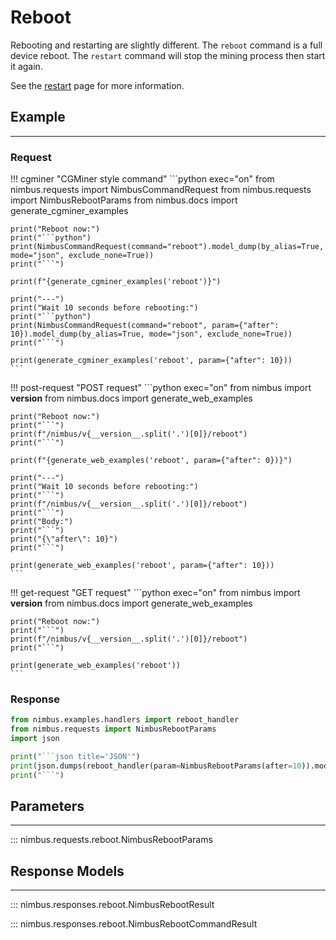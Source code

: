 # Reboot

Rebooting and restarting are slightly different.
The `reboot` command is a full device reboot.
The `restart` command will stop the mining process then start it again.

See the [restart](restart.md) page for more information.


## Example
---

### Request
!!! cgminer "CGMiner style command"
    ```python exec="on"
    from nimbus.requests import NimbusCommandRequest
    from nimbus.requests import NimbusRebootParams
    from nimbus.docs import generate_cgminer_examples


    print("Reboot now:")
    print("```python")
    print(NimbusCommandRequest(command="reboot").model_dump(by_alias=True, mode="json", exclude_none=True))
    print("```")

    print(f"{generate_cgminer_examples('reboot')}")

    print("---")
    print("Wait 10 seconds before rebooting:")
    print("```python")
    print(NimbusCommandRequest(command="reboot", param={"after": 10}).model_dump(by_alias=True, mode="json", exclude_none=True))
    print("```")

    print(generate_cgminer_examples('reboot', param={"after": 10}))
    ```

!!! post-request "POST request"
    ```python exec="on"
    from nimbus import __version__
    from nimbus.docs import generate_web_examples

    print("Reboot now:")
    print("```")
    print(f"/nimbus/v{__version__.split('.')[0]}/reboot")
    print("```")

    print(f"{generate_web_examples('reboot', param={"after": 0})}")

    print("---")
    print("Wait 10 seconds before rebooting:")
    print("```")
    print(f"/nimbus/v{__version__.split('.')[0]}/reboot")
    print("```")
    print("Body:")
    print("```")
    print("{\"after\": 10}")
    print("```")

    print(generate_web_examples('reboot', param={"after": 10}))
    ```

!!! get-request "GET request"
    ```python exec="on"
    from nimbus import __version__
    from nimbus.docs import generate_web_examples

    print("Reboot now:")
    print("```")
    print(f"/nimbus/v{__version__.split('.')[0]}/reboot")
    print("```")

    print(generate_web_examples('reboot'))
    ```

### Response
```python exec="on"
from nimbus.examples.handlers import reboot_handler
from nimbus.requests import NimbusRebootParams
import json

print("```json title='JSON'")
print(json.dumps(reboot_handler(param=NimbusRebootParams(after=10)).model_dump(by_alias=True, mode="json"), indent=4))
print("```")
```


## Parameters
---

::: nimbus.requests.reboot.NimbusRebootParams

## Response Models
---

::: nimbus.responses.reboot.NimbusRebootResult

::: nimbus.responses.reboot.NimbusRebootCommandResult
